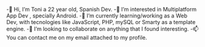 -👋 Hi, I’m Toni a 22 year old, Spanish Dev.
-👀 I’m interested in Multiplatform App Dev , specially Android.
-🌱 I’m currently learning/working as a Web Dev, with tecnologies like JavaScript, PHP, mySQL or Smarty as a template engine.
-💞️ I’m looking to collaborate on anything that I found interesting.
-📫 You can contact me on my email attached to my profile.
